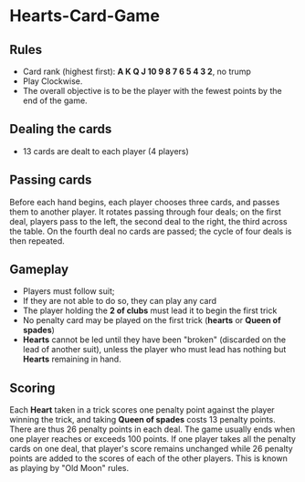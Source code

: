 # Hearts-Card-Game

## Rules
* Card rank (highest first):	**A K Q J 10 9 8 7 6 5 4 3 2**, no trump
* Play	Clockwise.
* The overall objective is to be the player with the fewest points by the end of the game.

## Dealing the cards
* 13 cards are dealt to each player (4 players)

## Passing cards
Before each hand begins, each player chooses three cards, and passes them to another player. It rotates passing through four deals; on the first deal, players pass to the left, the second deal to the right, the third across the table. On the fourth deal no cards are passed; the cycle of four deals is then repeated.

## Gameplay
* Players must follow suit;
* If they are not able to do so, they can play any card
* The player holding the **2 of clubs** must lead it to begin the first trick
* No penalty card may be played on the first trick (**hearts** or **Queen of spades**)
* **Hearts** cannot be led until they have been "broken" (discarded on the lead of another suit), unless the player who must lead has nothing but **Hearts** remaining in hand.

## Scoring
Each **Heart** taken in a trick scores one penalty point against the player winning the trick, and taking **Queen of spades** costs 13 penalty points. There are thus 26 penalty points in each deal. The game usually ends when one player reaches or exceeds 100 points. 
If one player takes all the penalty cards on one deal, that player's score remains unchanged while 26 penalty points are added to the scores of each of the other players. This is known as playing by "Old Moon" rules.

